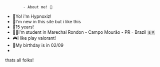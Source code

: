            - About me! 🧠


- 🍷Yo! i'm Hypnoxiz!
- 🧠I'm new in this site but i like this 
- 🌚15 years!
- 🧑‍🎓i'm student in Marechal Rondon - Campo Mourão - PR - Brazil 🇧🇷
- 🎮I like play valorant!
- 🍰My birthday is in 02/09
- 

















thats all folks!



